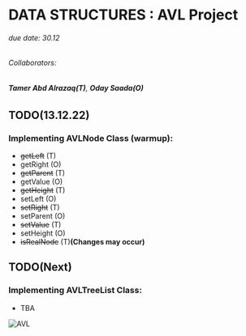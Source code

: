 # **DATA STRUCTURES : AVL Project** 

###### due date: 30.12
###### Collaborators:
###### **Tamer Abd  Alrazaq(T)**, **Oday Saada(O)**

## TODO(13.12.22)
### Implementing AVLNode Class (warmup): 
- ~~getLeft~~ (T)
- getRight (O)
- ~~getParent~~ (T)
- getValue (O)
- ~~getHeight~~ (T)
- setLeft (O)
- ~~setRight~~ (T)
- setParent (O)
- ~~setValue~~ (T)
- setHeight (O)
- ~~isRealNode~~  (T)**(Changes may occur)**

## TODO(Next)
### Implementing AVLTreeList Class: 
- TBA



![AVL](https://miro.medium.com/max/1400/1*fKFQBzBoDDaxeD3yuAlftA.webp)